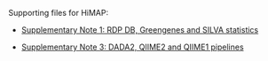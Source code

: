 Supporting files for HiMAP:

* [Supplementary Note 1: RDP DB, Greengenes and SILVA statistics](supp_note_1_gg_silva_stats.md)

* [Supplementary Note 3: DADA2, QIIME2 and QIIME1 pipelines](supp_note_3_dada2_qiime2_qiime1_pipelines.md)